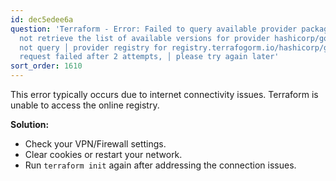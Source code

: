 ```yaml
---
id: dec5edee6a
question: 'Terraform - Error: Failed to query available provider packages │ Could
  not retrieve the list of available versions for provider hashicorp/google: could
  not query │ provider registry for registry.terrafogorm.io/hashicorp/google: the
  request failed after 2 attempts, │ please try again later'
sort_order: 1610
---
```


This error typically occurs due to internet connectivity issues. Terraform is unable to access the online registry.

**Solution:**

- Check your VPN/Firewall settings.
- Clear cookies or restart your network.
- Run `terraform init` again after addressing the connection issues.